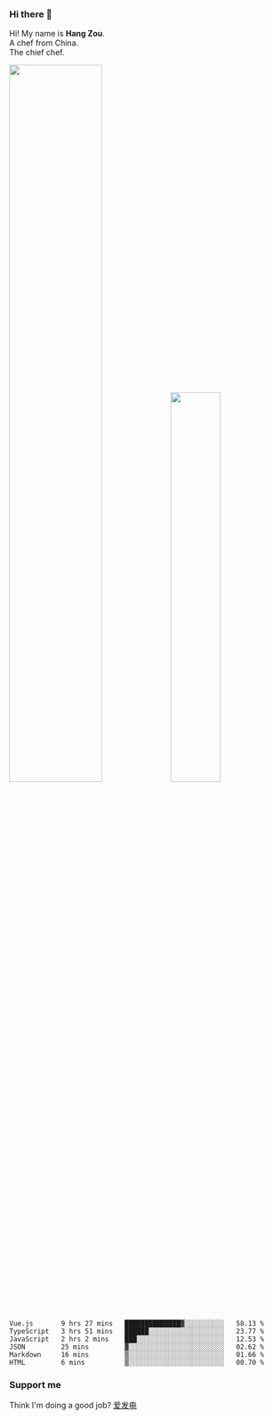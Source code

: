### Hi there 👋

Hi! My name is **Hang Zou**.  
A chef from China.  
The chief chef.

<img align="" width="57.5%" src="https://github-readme-stats.vercel.app/api?username=zouhangwithsweet&hide_title=true&hide_border=true&show_icons=true&include_all_commits=true&line_height=21" /><img align="" width="42.4%" src="https://github-readme-stats.vercel.app/api/top-langs/?username=zouhangwithsweet&hide_title=true&hide_border=true&layout=compact" />

<!--START_SECTION:waka-->

```text
Vue.js       9 hrs 27 mins   ██████████████▓░░░░░░░░░░   58.13 %
TypeScript   3 hrs 51 mins   ██████░░░░░░░░░░░░░░░░░░░   23.77 %
JavaScript   2 hrs 2 mins    ███░░░░░░░░░░░░░░░░░░░░░░   12.53 %
JSON         25 mins         ▓░░░░░░░░░░░░░░░░░░░░░░░░   02.62 %
Markdown     16 mins         ▒░░░░░░░░░░░░░░░░░░░░░░░░   01.66 %
HTML         6 mins          ▒░░░░░░░░░░░░░░░░░░░░░░░░   00.70 %
```

<!--END_SECTION:waka-->

### Support me

Think I'm doing a good job? [爱发电](https://afdian.net/@zouhangsweet)
